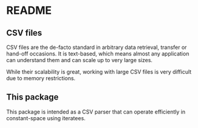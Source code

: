 # README

## CSV files

CSV files are the de-facto standard in arbitrary data retrieval, transfer or hand-off occasions. It is text-based, which means almost any application can understand them and can scale up to very large sizes.

While their scalability is great, working with large CSV files is very difficult due to memory restrictions.


## This package

This package is intended as a CSV parser that can operate efficiently in constant-space using iteratees.


